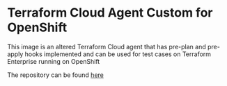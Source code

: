 # Terraform Cloud Agent Custom for OpenShift

This image is an altered Terraform Cloud agent that has pre-plan and pre-apply hooks implemented and can be used for test cases on Terraform Enterprise running on OpenShift

The repository can be found [here](https://github.com/munnep/terraform_custom_agent-openshift)  
